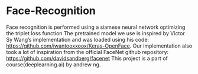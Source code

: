 # Face-Recognition
Face recognition is performed using  a siamese neural network optimizing the triplet loss function
The pretrained model we use is inspired by Victor Sy Wang’s implementation and was loaded using his code: https://github.com/iwantooxxoox/Keras-OpenFace.
Our implementation also took a lot of inspiration from the official FaceNet github repository: https://github.com/davidsandberg/facenet
This project is a part of course(deeplearning.ai) by andrew ng.
